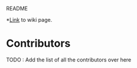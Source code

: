 README

*[Link](https://github.com/TPCSS-mbedTLS-Project-2020-22/source/wiki) to wiki page.

# Contributors

TODO : Add the list of all the contributors over here
